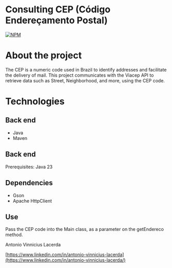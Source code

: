 # Consulting CEP (Código Endereçamento Postal)
[![NPM](https://img.shields.io/npm/l/react)](https://github.com/lacerdence/snake-game/blob/main/LICENSE) 

# About the project
The CEP is a numeric code used in Brazil to identify addresses and facilitate the delivery of mail. This project communicates with the Viacep API to retrieve data such as Street, Neighborhood, and more, using the CEP code.

# Technologies
## Back end
- Java
- Maven

## Back end
Prerequisites: Java 23

## Dependencies

- Gson
- Apache HttpClient

## Use

Pass the CEP code into the Main class, as a parameter on the getEndereco method.


Antonio Vinnicius Lacerda

[https://www.linkedin.com/in/antonio-vinnicius-lacerda](https://www.linkedin.com/in/antonio-vinnicius-lacerda/)
